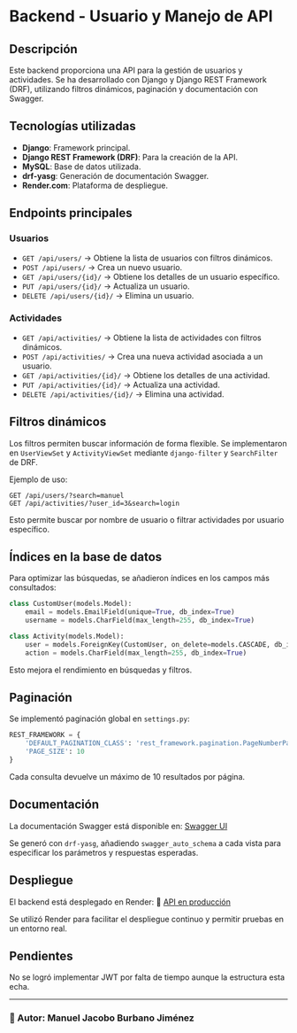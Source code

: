 # Backend - Usuario y Manejo de API

## Descripción
Este backend proporciona una API para la gestión de usuarios y actividades. Se ha desarrollado con Django y Django REST Framework (DRF), utilizando filtros dinámicos, paginación y documentación con Swagger.

## Tecnologías utilizadas
- **Django**: Framework principal.
- **Django REST Framework (DRF)**: Para la creación de la API.
- **MySQL**: Base de datos utilizada.
- **drf-yasg**: Generación de documentación Swagger.
- **Render.com**: Plataforma de despliegue.

## Endpoints principales

### Usuarios
- `GET /api/users/` → Obtiene la lista de usuarios con filtros dinámicos.
- `POST /api/users/` → Crea un nuevo usuario.
- `GET /api/users/{id}/` → Obtiene los detalles de un usuario específico.
- `PUT /api/users/{id}/` → Actualiza un usuario.
- `DELETE /api/users/{id}/` → Elimina un usuario.

### Actividades
- `GET /api/activities/` → Obtiene la lista de actividades con filtros dinámicos.
- `POST /api/activities/` → Crea una nueva actividad asociada a un usuario.
- `GET /api/activities/{id}/` → Obtiene los detalles de una actividad.
- `PUT /api/activities/{id}/` → Actualiza una actividad.
- `DELETE /api/activities/{id}/` → Elimina una actividad.

## Filtros dinámicos
Los filtros permiten buscar información de forma flexible. Se implementaron en `UserViewSet` y `ActivityViewSet` mediante `django-filter` y `SearchFilter` de DRF.

Ejemplo de uso:
```
GET /api/users/?search=manuel
GET /api/activities/?user_id=3&search=login
```
Esto permite buscar por nombre de usuario o filtrar actividades por usuario específico.

## Índices en la base de datos
Para optimizar las búsquedas, se añadieron índices en los campos más consultados:
```python
class CustomUser(models.Model):
    email = models.EmailField(unique=True, db_index=True)
    username = models.CharField(max_length=255, db_index=True)
```
```python
class Activity(models.Model):
    user = models.ForeignKey(CustomUser, on_delete=models.CASCADE, db_index=True)
    action = models.CharField(max_length=255, db_index=True)
```
Esto mejora el rendimiento en búsquedas y filtros.

## Paginación
Se implementó paginación global en `settings.py`:
```python
REST_FRAMEWORK = {
    'DEFAULT_PAGINATION_CLASS': 'rest_framework.pagination.PageNumberPagination',
    'PAGE_SIZE': 10
}
```
Cada consulta devuelve un máximo de 10 resultados por página.

## Documentación
La documentación Swagger está disponible en:
[Swagger UI](https://prueba-tecnica-backend-492t.onrender.com/swagger/)

Se generó con `drf-yasg`, añadiendo `swagger_auto_schema` a cada vista para especificar los parámetros y respuestas esperadas.

## Despliegue
El backend está desplegado en Render:
🔗 [API en producción](https://prueba-tecnica-backend-492t.onrender.com)

Se utilizó Render para facilitar el despliegue continuo y permitir pruebas en un entorno real.

## Pendientes
No se logró implementar JWT por falta de tiempo aunque la estructura esta echa.

---
### 📌 Autor: **Manuel Jacobo Burbano Jiménez**

